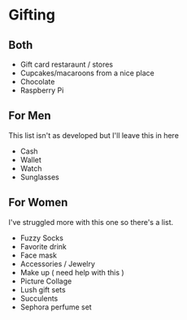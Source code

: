 # Gifting

## Both

- Gift card restaraunt / stores
- Cupcakes/macaroons from a nice place
- Chocolate
- Raspberry Pi

## For Men

This list isn't as developed but I'll leave this in here

- Cash
- Wallet
- Watch
- Sunglasses

## For Women

I've struggled more with this one so there's a list.

- Fuzzy Socks
- Favorite drink
- Face mask
- Accessories / Jewelry
- Make up ( need help with this )
- Picture Collage
- Lush gift sets
- Succulents
- Sephora perfume set
